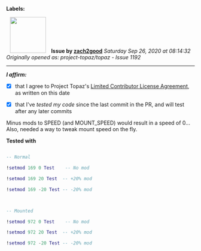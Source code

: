 **Labels:**



<a href="https://github.com/zach2good"><img src="https://avatars3.githubusercontent.com/u/1389729?v=4" width="96" height="96" hspace="10"></img></a> **Issue by [zach2good](https://github.com/zach2good)**
_Saturday Sep 26, 2020 at 08:14:32_
_Originally opened as: project-topaz/topaz - Issue 1192_

----

<!-- place 'x' mark between square [] brackets to affirm: -->
**_I affirm:_**
- [x] that I agree to Project Topaz's [Limited Contributor License Agreement](http://project-topaz.com/blob/release/CONTRIBUTOR_AGREEMENT.md), as written on this date
- [x] that I've _tested my code_ since the last commit in the PR, and will test after any later commits

Minus mods to SPEED (and MOUNT_SPEED) would result in a speed of 0... Also, needed a way to tweak mount speed on the fly.

**Tested with**
```lua
-- Normal
!setmod 169 0 Test    -- No mod
!setmod 169 20 Test  -- +20% mod
!setmod 169 -20 Test -- -20% mod

-- Mounted
!setmod 972 0 Test    -- No mod
!setmod 972 20 Test  -- +20% mod
!setmod 972 -20 Test -- -20% mod
```
